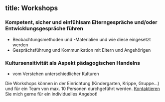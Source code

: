 title: Workshops
---

### Kompetent, sicher und einfühlsam Elterngespräche und/oder Entwicklungsgespräche führen
- Beobachtungsmethoden und -Materialien und wie diese eingesetzt werden
- Gesprächsführung und Kommunikation mit Eltern und Angehörigen

### Kultursensitivität als Aspekt pädagogischen Handelns
- vom Verstehen unterschiedlicher Kulturen

Die Workshops können in der Einrichtung (Kindergarten, Krippe, Gruppe...) und für ein Team von max. 10 Personen durchgeführt werden. [Kontaktieren](/kontakt/) Sie mich gerne für ein individuelles Angebot! 
